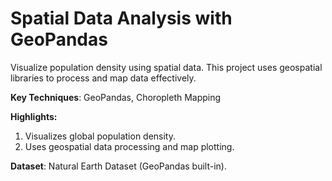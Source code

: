 # **Spatial Data Analysis with GeoPandas**

Visualize population density using spatial data. This project uses geospatial libraries to process and map data effectively.

**Key Techniques**: GeoPandas, Choropleth Mapping

**Highlights:**

1. Visualizes global population density.
2. Uses geospatial data processing and map plotting.

**Dataset**: Natural Earth Dataset (GeoPandas built-in).
